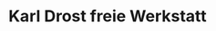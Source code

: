---
title: "Karl Drost freie Werkstatt"
url: /emmerich-am-rhein/karl-drost-freie-werkstatt/
shop: Autowerkstatt
---